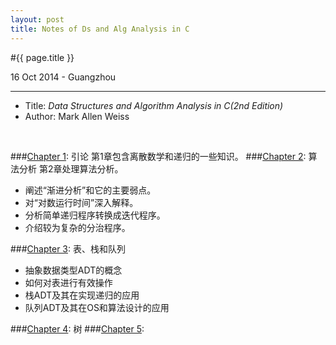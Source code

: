 ```yaml
---
layout: post
title: Notes of Ds and Alg Analysis in C
---
```


#{{ page.title }}  
<p class="meta">16 Oct 2014 - Guangzhou</p>   

---

* Title:  *Data Structures and Algorithm Analysis in C(2nd Edition)*  
* Author: Mark Allen Weiss
<br>

###[Chapter 1][]: 引论
第1章包含离散数学和递归的一些知识。
###[Chapter 2][]: 算法分析
第2章处理算法分析。  

  * 阐述“渐进分析”和它的主要弱点。
  * 对“对数运行时间”深入解释。
  * 分析简单递归程序转换成迭代程序。
  * 介绍较为复杂的分治程序。
    
###[Chapter 3][]: 表、栈和队列

  * 抽象数据类型ADT的概念
  * 如何对表进行有效操作
  * 栈ADT及其在实现递归的应用
  * 队列ADT及其在OS和算法设计的应用

###[Chapter 4][]: 树 
###[Chapter 5][]: 


[Chapter 1]: /ds_alg/2014-10-16-notes-of-ds-alg-1.html  
[Chapter 2]: /ds_alg/2014-10-16-notes-of-ds-alg-2.html
[Chapter 3]: /ds_alg/2014-10-16-notes-of-ds-alg-3.html
[Chapter 4]: /ds_alg/2014-10-16-notes-of-ds-alg-4.html
[Chapter 5]: /ds_alg/2014-10-16-notes-of-ds-alg-5.html
